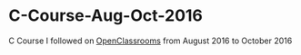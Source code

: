 # C-Course-Aug-Oct-2016
C Course I followed on [OpenClassrooms](https://openclassrooms.com) from August 2016 to October 2016
